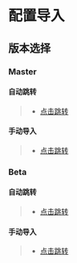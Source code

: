 # 配置导入
## 版本选择
### Master
#### 自动跳转
>- [点击跳转](https://www.nsloon.com/openloon/import?sub=https://raw.githubusercontent.com/YunZe-Official/Loon/refs/heads/master/Config.conf)
#### 手动导入
>- [点击跳转](https://raw.githubusercontent.com/YunZe-Official/Loon/refs/heads/master/Config.conf)
### Beta
#### 自动跳转
>- [点击跳转](https://www.nsloon.com/openloon/import?sub=https://raw.githubusercontent.com/YunZe-Official/Loon/refs/heads/beta/Config.conf)
#### 手动导入
>- [点击跳转](https://raw.githubusercontent.com/YunZe-Official/Loon/refs/heads/beta/Config.conf)

